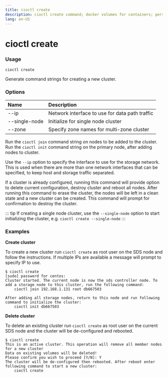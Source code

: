 ```yaml
---
title: cioctl create
description: cioctl create command; docker volumes for containers; persistent volumes for pods
lang: en-US
---
```


# cioctl create

<h3>Usage</h3>

`cioctl create`

Generate command strings for creating a new cluster.

<h3>Options</h3>

| Name               | Description                                    |
|:-------------------|:-----------------------------------------------|
| --ip <ip-address>  | Network interface to use for data path traffic |
| --single-node      | Initialize for single node cluster             |
| --zone             | Specify zone names for multi-zone cluster      |

Run the `cioctl join` command string on nodes to be added to the cluster. Run the `cioctl init` command string on the primary node, after adding nodes to cluster.

Use the `--ip` option to specify the interface to use for the storage network. This is used when there are more than one network interfaces that can be specified, to keep host and storage traffic separated.

If a cluster is already configured, running this command will provide option to delete current configuration, destroy cluster and reboot all nodes. After running this command to erase the cluster, the nodes will be left in a clean state and a new cluster can be created. This command will prompt for confirmation to destroy the cluster.

::: tip
If creating a single node cluster, use the `--single-node` option to start initializing the cluster, e.g. `cioctl create --single-node`
:::

<h3>Examples</h3>

**Create cluster**

To create a new cluster run `cioctl create` as root user on the SDS node and follow the instructions. If multiple IPs are available a message will prompt to specify IP to use.
```
$ cioctl create
[sudo] password for centos:
Cluster started. The current node is now the sds controller node. To add a storage node to this cluster, run the following command:
    cioctl join 192.168.1.131 root db667503

After adding all storage nodes, return to this node and run following command to initialize the cluster:
    cioctl init db667503
```

**Delete cluster**

To delete an existing cluster run `cioctl create` as root user on the current SDS node and the cluster will be de-configured and rebooted.
```
$ cioctl create
This is an active cluster. This operation will remove all member nodes for a new cluster
Data on existing volumes will be deleted!
Please confirm you wish to proceed [Y/N]: Y
The cluster will be de-configured then rebooted. After reboot enter following command to start a new cluster:
    cioctl create
```
